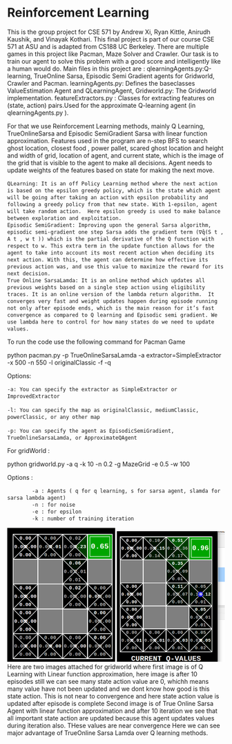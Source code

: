 <h1> Reinforcement Learning </h1>
This is the group project for CSE 571 by Andrew Xi, Ryan Kittle, Anirudh Kaushik, and Vinayak Kothari.
This final project is part of our course CSE 571 at ASU and is adapted from CS188 UC Berkeley. There are multiple games in this project like Pacman, Maze Solver and Crawler. Our task is to train our agent to solve this problem with a good score and intelligently like a human would do. 
Main files in this project are :
qlearningAgents.py:Q-learning, TrueOnline Sarsa, Episodic Semi Gradient agents for Gridworld, Crawler and Pacman.
learningAgents.py: Defines the baseclasses ValueEstimation Agent and QLearningAgent,
Gridworld.py: The Gridworld implementation.
featureExtractors.py : Classes for extracting features on (state, action) pairs.Used for the approximate Q-learning agent (in qlearningAgents.py ).

For that we use Reinforcement Learning methods, mainly Q Learning, TrueOnlineSarsa and Episodic SemiGradient Sarsa with linear function approximation. Features used in the program are n-step BFS to search ghost location, closest food , power pallet, scared ghost location and  height and width of grid, location of agent, and current state, which is the image of the grid that is visible to the agent to make all decisions. Agent needs to update weights of the features based on state for making the next move. 

	QLearning: It is an off Policy Learning method where the next action is based on the epsilon greedy policy, which is the state which agent will be going after taking an action with epsilon probability and following a greedy policy from that new state. With 1-epsilon, agent will take random action.  Here epsilon greedy is used to make balance between exploration and exploitation. 
	Episodic SemiGradient: Improving upon the general Sarsa algorithm, episodic semi-gradient one step Sarsa adds the gradient term (∇q̂(S t , A t , w t )) which is the partial derivative of the Q function with respect to w. This extra term in the update function allows for the agent to take into account its most recent action when deciding its next action. With this, the agent can determine how effective its previous action was, and use this value to maximize the reward for its next decision.
	True Online SarsaLamda: It is an online method which updates all previous weights based on a single step action using eligibility traces. It is an online version of the lambda return algorithm.  It converges very fast and weight updates happen during episode running not only after episode ends, which is the main reason for it’s fast convergence as compared to Q learning and Episodic semi gradient. We use lambda here to control for how many states do we need to update values.

To run the code use the following command for Pacman Game

python pacman.py -p TrueOnlineSarsaLamda -a extractor=SimpleExtractor -x 500 -n 550 -l originalClassic -f -q

Options:

    -a: You can specify the extractor as SimpleExtractor or ImprovedExtractor

    -l: You can specify the map as originalClassic, mediumClassic, powerClassic, or any other map

    -p: You can specify the agent as EpisodicSemiGradient, TrueOnlineSarsaLamda, or ApproximateQAgent



For gridWorld :

python gridworld.py -a q -k 10 -n 0.2 -g MazeGrid -e 0.5 -w 100

Options :

			-a : Agents ( q for q learning, s for sarsa agent, slamda for sarsa lambda agent)
			-n : for noise
			-e : for epsilon
			-k : number of training iteration
<img alt ='title' src = 'q%20learning%20.png'  width='250' />
<img src = 'smlanda.png' width='250' />
Here are two images attached for gridworld where first image is of Q Learning with Linear function approximation, here image is after 10 episodes still we can see many state action value are 0, whichh means 
many value have not been updated and we dont know how good is this state action. This is not near to convergence and here state action value is updated after episode is complete
Second image is of True Online Sarsa Agent with linear function approximation and after 10 iteration we see that all important state action are updated because this agent updates values during iteration also.
THese values are near convergence
Here we can see major advantage of TrueOnline Sarsa Lamda over Q learning methods.
